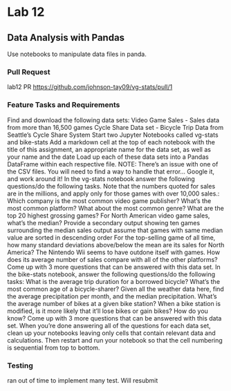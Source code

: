 # Lab 12

## Data Analysis with Pandas
Use notebooks to manipulate data files in panda.

### Pull Request
lab12 PR https://github.com/johnson-tay09/vg-stats/pull/1

### Feature Tasks and Requirements
Find and download the following data sets:
Video Game Sales - Sales data from more than 16,500 games
Cycle Share Data set - Bicycle Trip Data from Seattle’s Cycle Share System
Start two Jupyter Notebooks called vg-stats and bike-stats
Add a markdown cell at the top of each notebook with the title of this assignment, an appropriate name for the data set, as well as your name and the date
Load up each of these data sets into a Pandas DataFrame within each respective file.
NOTE: There’s an issue with one of the CSV files. You will need to find a way to handle that error… Google it, and work around it!
In the vg-stats notebook answer the following questions/do the following tasks. Note that the numbers quoted for sales are in the millions, and apply only for those games with over 10,000 sales.:
Which company is the most common video game publisher?
What’s the most common platform?
What about the most common genre?
What are the top 20 highest grossing games?
For North American video game sales, what’s the median?
Provide a secondary output showing ten games surrounding the median sales output
assume that games with same median value are sorted in descending order
For the top-selling game of all time, how many standard deviations above/below the mean are its sales for North America?
The Nintendo Wii seems to have outdone itself with games. How does its average number of sales compare with all of the other platforms?
Come up with 3 more questions that can be answered with this data set.
In the bike-stats notebook, answer the following questions/do the following tasks:
What is the average trip duration for a borrowed bicycle?
What’s the most common age of a bicycle-sharer?
Given all the weather data here, find the average precipitation per month, and the median precipitation.
What’s the average number of bikes at a given bike station?
When a bike station is modified, is it more likely that it’ll lose bikes or gain bikes? How do you know?
Come up with 3 more questions that can be answered with this data set.
When you’re done answering all of the questions for each data set, clean up your notebooks leaving only cells that contain relevant data and calculations. Then restart and run your notebook so that the cell numbering is sequential from top to bottom.

### Testing
ran out of time to implement many test. Will resubmit 